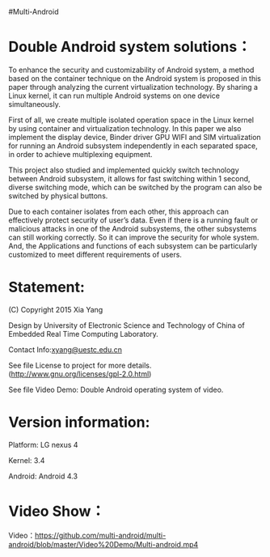 
#Multi-Android


Double Android system solutions：
================================

To enhance the security and customizability of Android system, a method based on the container technique on the Android system is proposed in this paper through analyzing the current virtualization technology. By sharing a Linux kernel, it can run multiple Android systems on one device simultaneously. 

First of all, we create multiple isolated operation space in the Linux kernel by using container and virtualization technology. In this paper we also implement the display device, Binder driver GPU WIFI and SIM virtualization for running an Android subsystem independently in each separated space, in order to achieve multiplexing equipment.

This project also studied and implemented quickly switch technology between Android subsystem, it allows for fast switching within 1 second, diverse switching mode, which can be switched by the program can also be switched by physical buttons.

Due to each container isolates from each other, this approach can effectively protect security of user’s data. Even if there is a running fault or malicious attacks in one of the Android subsystems, the other subsystems can still working correctly. So it can improve the security for whole system. And, the Applications and functions of each subsystem can be particularly customized to meet different requirements of users.


Statement:
==========

(C) Copyright 2015  Xia Yang

Design by University of Electronic Science and Technology of China of Embedded Real Time Computing Laboratory.

Contact Info:xyang@uestc.edu.cn

See file License to project for more details. (http://www.gnu.org/licenses/gpl-2.0.html)

See file Video Demo: Double Android operating system of video.


Version information:
====================

Platform: LG nexus 4

Kernel: 3.4

Android: Android 4.3


Video Show：
===========

Video：https://github.com/multi-android/multi-android/blob/master/Video%20Demo/Multi-android.mp4



